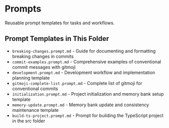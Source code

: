 # Prompts

Reusable prompt templates for tasks and workflows.

## Prompt Templates in This Folder

- `breaking-changes.prompt.md` - Guide for documenting and formatting breaking changes in commits
- `commit-examples.prompt.md` - Comprehensive examples of conventional commit messages with gitmoji
- `development.prompt.md` - Development workflow and implementation planning template
- `gitmoji-complete-list.prompt.md` - Complete list of gitmoji for conventional commits
- `initialization.prompt.md` - Project initialization and memory bank setup template
- `memory-update.prompt.md` - Memory bank update and consistency maintenance template
- `build-ts-project.prompt.md` - Prompt for building the TypeScript project in the src folder
